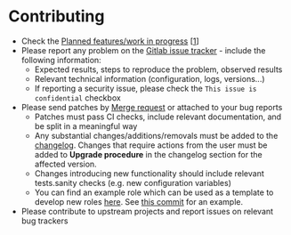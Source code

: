 # Contributing

- Check the [Planned features/work in progress](TODO.md) [[1](https://stdout.root.sx/xsrv/xsrv/issues)]
- Please report any problem on the [Gitlab issue tracker](https://gitlab.com/nodiscc/xsrv/issues) - include the following information:
  - Expected results, steps to reproduce the problem, observed results
  - Relevant technical information (configuration, logs, versions...)
  - If reporting a security issue, please check the `This issue is confidential` checkbox
- Please send patches by [Merge request](https://gitlab.com/nodiscc/xsrv/-/merge_requests) or attached to your bug reports
  - Patches must pass CI checks, include relevant documentation, and be split in a meaningful way
  - Any substantial changes/additions/removals must be added to the [changelog](https://gitlab.com/nodiscc/xsrv/-/blob/master/CHANGELOG.md). Changes that require actions from the user must be added to **Upgrade procedure** in the changelog section for the affected version.
  - Changes introducing new functionality should include relevant tests.sanity checks (e.g. new configuration variables)
  - You can find an example role which can be used as a template to develop new roles [here](https://gitlab.com/nodiscc/xsrv/-/tree/master/docs/example-role). See [this commit](https://gitlab.com/nodiscc/xsrv/-/commit/09ba2a429231dd75d86d15343a192c93280f1529) for an example.
- Please contribute to upstream projects and report issues on relevant bug trackers

